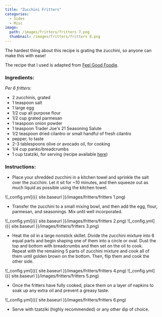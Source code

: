 ```yaml
---
title: "Zucchini Fritters"
categories:
  - Sides
  - Misc
image:
  path: /images/fritters/fritters 7.png
  thumbnail: /images/fritters/fritters 8.png
---
```


The hardest thing about this recipe is grating the zucchini, so anyone can make this with ease!

The recipe that I used is adapted from [Feel Good Foodie](https://feelgoodfoodie.net/recipe/zucchini-fritters/#wprm-recipe-container-25172).

### Ingredients:

_Per 6 fritters:_ 

* 2 zucchinis, grated
* 1 teaspoon salt
* 1 large egg
* 1/2 cup all purpose flour
* 1/2 cup grated parmesan 
* 1 teaspoon onion powder
* 1 teaspoon Trader Joe's 21 Seasoning Salute
* 1/2 teaspoon dried cilantro or small handful of fresh cilantro
* pepper, to taste
* 2-3 tablespoons olive or avocado oil, for cooking
* 1/4 cup panko/breadcrumbs
* 1 cup tzatziki, for serving (recipe available [here](https://prernaadvani.github.io/mediterranean/sides/tzatziki/))



### Instructions:

* Place your shredded zucchini in a kitchen towel and sprinkle the salt over the zucchini. Let it sit for ~10 minutes, and then squeeze out as much liquid as possible using the kitchen towel. 

![_config.yml]({{ site.baseurl }}/images/fritters/fritters 1.png)

* Transfer the zucchini to a small mixing bowl, and then add the egg, flour, parmesan, and seasonings. Mix until well incorporated.

![_config.yml]({{ site.baseurl }}/images/fritters/fritters 2.png)
![_config.yml]({{ site.baseurl }}/images/fritters/fritters 3.png)

* Heat the oil in a large nonstick skillet. Divide the zucchini mixture into 6 equal parts and begin shaping one of them into a circle or oval. Dust the top and bottom with breadcrumbs and then set on the oil to cook. Repeat with the remaining 5 parts of zucchini mixture and cook all of them until golden brown on the bottom. Then, flip them and cook the other side.

![_config.yml]({{ site.baseurl }}/images/fritters/fritters 4.png)
![_config.yml]({{ site.baseurl }}/images/fritters/fritters 5.png)

* Once the fritters have fully cooked, place them on a layer of napkins to soak up any extra oil and prevent a greasy taste.

![_config.yml]({{ site.baseurl }}/images/fritters/fritters 6.png)

* Serve with tzatziki (highly recommended) or any other dip of choice.
